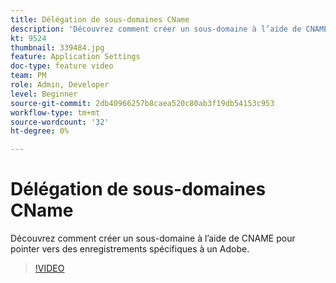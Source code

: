 ```yaml
---
title: Délégation de sous-domaines CName
description: 'Découvrez comment créer un sous-domaine à l’aide de CNAME pour pointer vers des enregistrements spécifiques à un Adobe. '
kt: 9524
thumbnail: 339484.jpg
feature: Application Settings
doc-type: feature video
team: PM
role: Admin, Developer
level: Beginner
source-git-commit: 2db40966257b8caea520c80ab3f19db54153c953
workflow-type: tm+mt
source-wordcount: '32'
ht-degree: 0%

---
```


# Délégation de sous-domaines CName

Découvrez comment créer un sous-domaine à l’aide de CNAME pour pointer vers des enregistrements spécifiques à un Adobe.

>[!VIDEO](https://video.tv.adobe.com/v/339484?quality=12)

